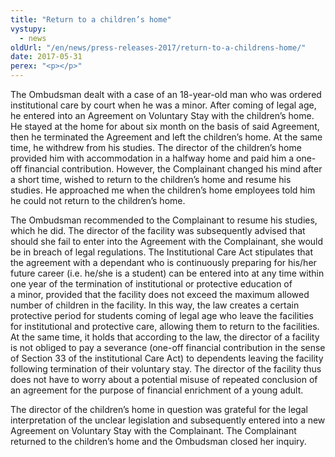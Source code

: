 ```yaml
---
title: "Return to a children’s home"
vystupy:
  - news
oldUrl: "/en/news/press-releases-2017/return-to-a-childrens-home/"
date: 2017-05-31
perex: "<p></p>"
---
```


<!-- imported from the old website -->

<p>The Ombudsman dealt with a case of an 18-year-old man who was ordered institutional care by court when he was a minor. After coming of legal age, he entered into an Agreement on Voluntary Stay with the children’s home. He stayed at the home for about six month on the basis of said Agreement, then he terminated the Agreement and left the children’s home. At the same time, he withdrew from his studies. The director of the children’s home provided him with accommodation in a halfway home and paid him a one-off financial contribution. However, the Complainant changed his mind after a short time, wished to return to the children’s home and resume his studies. He approached me when the children’s home employees told him he could not return to the children’s home. </p> <p>The Ombudsman recommended to the Complainant to resume his studies, which he did. The director of the facility was subsequently advised that should she fail to enter into the Agreement with the Complainant, she would be in breach of legal regulations. The Institutional Care Act stipulates that the agreement with a dependant who is continuously preparing for his/her future career (i.e. he/she is a student) can be entered into at any time within one year of the termination of institutional or protective education of a minor, provided that the facility does not exceed the maximum allowed number of children in the facility. In this way, the law creates a certain protective period for students coming of legal age who leave the facilities for institutional and protective care, allowing them to return to the facilities. At the same time, it holds that according to the law, the director of a facility is not obliged to pay a severance (one-off financial contribution in the sense of Section 33 of the institutional Care Act) to dependents leaving the facility following termination of their voluntary stay. The director of the facility thus does not have to worry about a potential misuse of repeated conclusion of an agreement for the purpose of financial enrichment of a young adult.</p><p> The director of the children’s home in question was grateful for the legal interpretation of the unclear legislation and subsequently entered into a new Agreement on Voluntary Stay with the Complainant. The Complainant returned to the children’s home and the Ombudsman closed her inquiry.</p>
